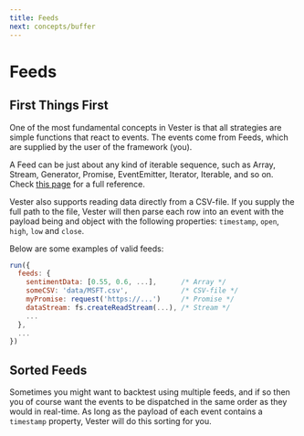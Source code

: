 ```yaml
---
title: Feeds
next: concepts/buffer
---
```


# Feeds

## First Things First

One of the most fundamental concepts in Vester is that all strategies are simple functions that
react to events. The events come from Feeds, which are supplied by the user of the framework (you).

A Feed can be just about any kind of iterable sequence, such as Array, Stream, Generator, Promise, EventEmitter, Iterator, Iterable, and so on. Check <a href="http://highlandjs.org/#_(source)" target="_blank">this page</a> for a full reference. 

Vester also supports reading data directly from a CSV-file. If you supply the full path to the file, Vester will then parse each row into an event with the payload being and object with the following properties: `timestamp`, `open`, `high`, `low` and `close`.

Below are some examples of valid feeds:

```javascript
run({
  feeds: {
    sentimentData: [0.55, 0.6, ...],      /* Array */
    someCSV: 'data/MSFT.csv',             /* CSV-file */
    myPromise: request('https://...')     /* Promise */
    dataStream: fs.createReadStream(...), /* Stream */
    ...
  },
  ...
})
```

## Sorted Feeds

Sometimes you might want to backtest using multiple feeds, and if so then you of course want the events to be dispatched in the same order as they would in real-time. As long as the payload of each event contains a `timestamp` property, Vester will do this sorting for you.
